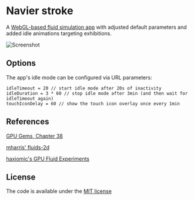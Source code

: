 # Navier stroke

A
[WebGL-based fluid simulation app](https://github.com/PavelDoGreat/WebGL-Fluid-Simulation)
with adjusted default parameters and added idle animations targeting
exhibitions.

![Screenshot](./screenshot.jpg 'Fluid simulation screenshot')

## Options

The app's idle mode can be configured via URL parameters:

```
idleTimeout = 20 // start idle mode after 20s of inactivity
idleDuration = 3 * 60 // stop idle mode after 3min (and then wait for idleTimeout again)
touchIconDelay = 60 // show the touch icon overlay once every 1min
```

## References

[GPU Gems, Chapter 38](http://developer.download.nvidia.com/books/HTML/gpugems/gpugems_ch38.html)

[mharris' fluids-2d](https://github.com/mharrys/fluids-2d)

[haxiomic's GPU Fluid Experiments](https://github.com/haxiomic/GPU-Fluid-Experiments)

## License

The code is available under the [MIT license](LICENSE)

